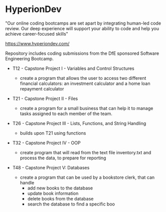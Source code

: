 # HyperionDev

"Our online coding bootcamps are set apart by integrating human-led code review. Our deep experience will support your ability to code and help you achieve career-focused skills"

https://www.hyperiondev.com/

Repository includes coding submissions from the DfE sponsored Software Engineering Bootcamp.

* T12 - Capstone Project I - Variables and Control Structures
  * create a program that allows the user to access two different financial calculators: an investment calculator and a home loan repayment calculator
  
* T21 - Capstone Project II - Files
  *  create a program for a small business that can help it to manage tasks assigned to each member of the team.

* T26 - Capstone Project III - Lists, Functions, and String Handling
  * builds upon T21 using functions
  
* T32 - Capstone Project IV - OOP
  * create program that will read from the text file inventory.txt and process the data, to prepare for reporting
  
* T48 - Capstone Project V: Databases
  * create a program that can be used by a bookstore clerk, that can handle 
      * add new books to the database
      * update book information
      * delete books from the database
      * search the database to find a specific boo
